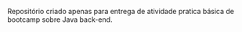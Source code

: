 Repositório criado apenas para entrega de atividade pratica básica de bootcamp sobre Java back-end.
